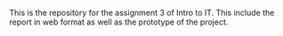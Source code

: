 This is the repository for the assignment 3 of Intro to IT.
This include the report in web format as well as the prototype of the project.
